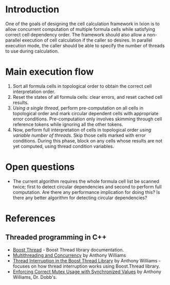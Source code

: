 # Introduction
One of the goals of designing the cell calculation framework in Ixion is to allow concurrent computation of multiple formula cells while satisfying correct cell dependency order.  The framework should also allow a non-parallel execution of cell calculation if the caller so desires.  In parallel execution mode, the caller should be able to specify the number of threads to use during calculation.

# Main execution flow
1. Sort all formula cells in topological order to obtain the correct cell interpretation order.
2. Reset the states of all formula cells: clear errors, and reset cached cell results.
3. _Using a single thread_, perform pre-computation on all cells in topological order and mark circular dependent cells with appropriate error conditions.  Pre-computation only involves skimming through cell reference tokens while ignoring all the other tokens.
4. Now, perform full interpretation of cells in topological order _using variable number of threads_.  Skip those cells marked with error conditions.  During this phase, block on any cells whose results are not yet computed, using thread condition variables.

# Open questions
* The current algorithm requires the whole formula cell list be scanned twice; first to detect circular dependencies and second to perform full computation.  Are there any performance implication for doing this?  Is there any better algorithm for detecting circular dependencies?

# References
## Threaded programming in C++
* [Boost Thread](http://www.boost.org/doc/libs/1_43_0/doc/html/thread.html) - Boost Thread library documentation.
* [Multithreading and Concurrency](http://www.justsoftwaresolutions.co.uk/threading/) by Anthony Williams
* [Thread Interruption in the Boost Thread Library](http://www.justsoftwaresolutions.co.uk/threading/thread-interruption-in-boost-thread-library.html) by Anthony Williams - focuses on how thread interruption works using Boost.Thread library.
* [Enforcing Correct Mutex Usage with Synchronized Values](http://www.drdobbs.com/cpp/225200269) by Anthony Williams, Dr. Dobb's.